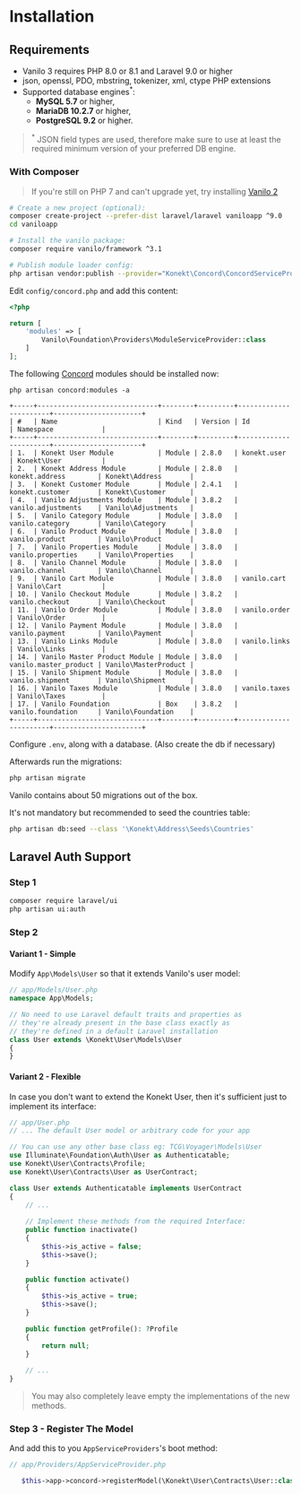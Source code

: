 # Installation

## Requirements

- Vanilo 3 requires PHP 8.0 or 8.1 and Laravel 9.0 or higher
- json, openssl, PDO, mbstring, tokenizer, xml, ctype PHP extensions
- Supported database engines<sup>*</sup>:
    - **MySQL 5.7** or higher,
    - **MariaDB 10.2.7** or higher,
    - **PostgreSQL 9.2** or higher.

> <sup>*</sup> JSON field types are used, therefore make sure to use at least the required minimum
> version of your preferred DB engine.

### With Composer

> If you're still on PHP 7 and can't upgrade yet, try installing [Vanilo 2](/docs/2.x/installation)

```bash
# Create a new project (optional):
composer create-project --prefer-dist laravel/laravel vaniloapp ^9.0
cd vaniloapp

# Install the vanilo package:
composer require vanilo/framework ^3.1

# Publish module loader config:
php artisan vendor:publish --provider="Konekt\Concord\ConcordServiceProvider" --tag=config
```

Edit `config/concord.php` and add this content:

```php
<?php

return [
    'modules' => [
        Vanilo\Foundation\Providers\ModuleServiceProvider::class
    ]
];
```

The following [Concord](concord.md) modules should be installed now:

`php artisan concord:modules -a`

```
+-----+------------------------------+--------+---------+-----------------------+----------------------+
| #   | Name                         | Kind   | Version | Id                    | Namespace            |
+-----+------------------------------+--------+---------+-----------------------+----------------------+
| 1.  | Konekt User Module           | Module | 2.8.0   | konekt.user           | Konekt\User          |
| 2.  | Konekt Address Module        | Module | 2.8.0   | konekt.address        | Konekt\Address       |
| 3.  | Konekt Customer Module       | Module | 2.4.1   | konekt.customer       | Konekt\Customer      |
| 4.  | Vanilo Adjustments Module    | Module | 3.8.2   | vanilo.adjustments    | Vanilo\Adjustments   |
| 5.  | Vanilo Category Module       | Module | 3.8.0   | vanilo.category       | Vanilo\Category      |
| 6.  | Vanilo Product Module        | Module | 3.8.0   | vanilo.product        | Vanilo\Product       |
| 7.  | Vanilo Properties Module     | Module | 3.8.0   | vanilo.properties     | Vanilo\Properties    |
| 8.  | Vanilo Channel Module        | Module | 3.8.0   | vanilo.channel        | Vanilo\Channel       |
| 9.  | Vanilo Cart Module           | Module | 3.8.0   | vanilo.cart           | Vanilo\Cart          |
| 10. | Vanilo Checkout Module       | Module | 3.8.2   | vanilo.checkout       | Vanilo\Checkout      |
| 11. | Vanilo Order Module          | Module | 3.8.0   | vanilo.order          | Vanilo\Order         |
| 12. | Vanilo Payment Module        | Module | 3.8.0   | vanilo.payment        | Vanilo\Payment       |
| 13. | Vanilo Links Module          | Module | 3.8.0   | vanilo.links          | Vanilo\Links         |
| 14. | Vanilo Master Product Module | Module | 3.8.0   | vanilo.master_product | Vanilo\MasterProduct |
| 15. | Vanilo Shipment Module       | Module | 3.8.0   | vanilo.shipment       | Vanilo\Shipment      |
| 16. | Vanilo Taxes Module          | Module | 3.8.0   | vanilo.taxes          | Vanilo\Taxes         |
| 17. | Vanilo Foundation            | Box    | 3.8.2   | vanilo.foundation     | Vanilo\Foundation    |
+-----+------------------------------+--------+---------+-----------------------+----------------------+

```

Configure `.env`, along with a database. (Also create the db if necessary)

Afterwards run the migrations:

```bash
php artisan migrate
```

Vanilo contains about 50 migrations out of the box.

It's not mandatory but recommended to seed the countries table:

```bash
php artisan db:seed --class '\Konekt\Address\Seeds\Countries'
```

## Laravel Auth Support

### Step 1

```bash
composer require laravel/ui
php artisan ui:auth
```

### Step 2

#### Variant 1 - Simple

Modify `App\Models\User` so that it extends Vanilo's user model:

```php
// app/Models/User.php
namespace App\Models;

// No need to use Laravel default traits and properties as
// they're already present in the base class exactly as
// they're defined in a default Laravel installation
class User extends \Konekt\User\Models\User
{
}
```

#### Variant 2 - Flexible

In case you don't want to extend the Konekt User, then it's sufficient just to implement its
interface:

```php
// app/User.php
// ... The default User model or arbitrary code for your app

// You can use any other base class eg: TCG\Voyager\Models\User
use Illuminate\Foundation\Auth\User as Authenticatable;
use Konekt\User\Contracts\Profile;
use Konekt\User\Contracts\User as UserContract;

class User extends Authenticatable implements UserContract
{
    // ...
    
    // Implement these methods from the required Interface:
    public function inactivate()
    {
        $this->is_active = false;
        $this->save();
    }

    public function activate()
    {
        $this->is_active = true;
        $this->save();
    }

    public function getProfile(): ?Profile
    {
        return null;
    }
    
    // ...
}
```

> You may also completely leave empty the implementations of the new methods.

### Step 3 - Register The Model

And add this to you `AppServiceProviders`'s boot method:

```php
// app/Providers/AppServiceProvider.php

   $this->app->concord->registerModel(\Konekt\User\Contracts\User::class, \App\Models\User::class);
```
